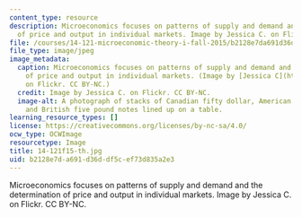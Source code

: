 ```yaml
---
content_type: resource
description: Microeconomics focuses on patterns of supply and demand and the determination
  of price and output in individual markets. Image by Jessica C. on Flickr. CC BY-NC.
file: /courses/14-121-microeconomic-theory-i-fall-2015/b2128e7da691d36ddf5cef73d835a2e3_14-121f15-th.jpg
file_type: image/jpeg
image_metadata:
  caption: Microeconomics focuses on patterns of supply and demand and the determination
    of price and output in individual markets. (Image by [Jessica C](https://flic.kr/p/aeKwtd).
    on Flickr. CC BY-NC.)
  credit: Image by Jessica C. on Flickr. CC BY-NC.
  image-alt: A photograph of stacks of Canadian fifty dollar, American five dollar,
    and British five pound notes lined up on a table.
learning_resource_types: []
license: https://creativecommons.org/licenses/by-nc-sa/4.0/
ocw_type: OCWImage
resourcetype: Image
title: 14-121f15-th.jpg
uid: b2128e7d-a691-d36d-df5c-ef73d835a2e3
---
```

Microeconomics focuses on patterns of supply and demand and the determination of price and output in individual markets. Image by Jessica C. on Flickr. CC BY-NC.